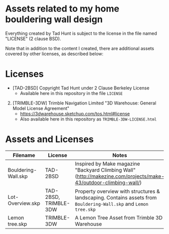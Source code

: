 # Assets related to my home bouldering wall design

Everything created by Tad Hunt is subject to the license
in the file named "LICENSE" (2 clause BSD).

Note that in addition to the content I created, there are additional
assets covered by other licenses, as described below:

# Licenses
* [TAD-2BSD] Copyright Tad Hunt under 2 Clause Berkeley License
    * Available here in this repository in the file `LICENSE`
2. [TRIMBLE-3DW] Trimble Navigation Limited "3D Warehouse: General Model License Agreement"
    * https://3dwarehouse.sketchup.com/tos.html#license
    * Also available here in this repository as `TRIMBLE-3DW-LICENSE.html`

# Assets and Licenses
Filename | License | Notes
-------- | ------- | -----
Bouldering-Wall.skp | TAD-2BSD | Inspired by Make magazine "Backyard Climbing Wall" (http://makezine.com/projects/make-43/outdoor-climbing-wall/)
Lot-Overview.skp | TAD-2BSD, TRIMBLE-3DW | Property overview with structures & landscaping.  Contains assets from `Bouldering-Wall.skp` and `Lemon tree.skp`
Lemon tree.skp | TRIMBLE-3DW | A Lemon Tree Asset from Trimble 3D Warehouse
